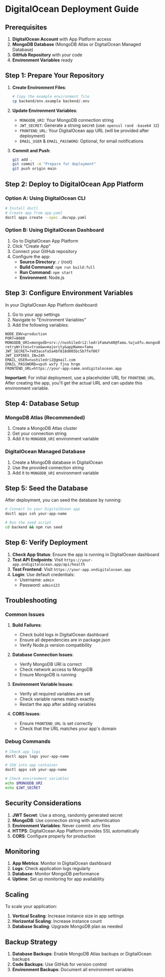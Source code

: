 # DigitalOcean Deployment Guide

## Prerequisites

1. **DigitalOcean Account** with App Platform access
2. **MongoDB Database** (MongoDB Atlas or DigitalOcean Managed Database)
3. **GitHub Repository** with your code
4. **Environment Variables** ready

## Step 1: Prepare Your Repository

1. **Create Environment Files**:
   ```bash
   # Copy the example environment file
   cp backend/env.example backend/.env
   ```

2. **Update Environment Variables**:
   - `MONGODB_URI`: Your MongoDB connection string
   - `JWT_SECRET`: Generate a strong secret (use: `openssl rand -base64 32`)
   - `FRONTEND_URL`: Your DigitalOcean app URL (will be provided after deployment)
   - `EMAIL_USER` & `EMAIL_PASSWORD`: Optional, for email notifications

3. **Commit and Push**:
   ```bash
   git add .
   git commit -m "Prepare for deployment"
   git push origin main
   ```

## Step 2: Deploy to DigitalOcean App Platform

### Option A: Using DigitalOcean CLI
```bash
# Install doctl
# Create app from app.yaml
doctl apps create --spec .do/app.yaml
```

### Option B: Using DigitalOcean Dashboard
1. Go to DigitalOcean App Platform
2. Click "Create App"
3. Connect your GitHub repository
4. Configure the app:
   - **Source Directory**: `/` (root)
   - **Build Command**: `npm run build:full`
   - **Run Command**: `npm start`
   - **Environment**: Node.js

## Step 3: Configure Environment Variables

In your DigitalOcean App Platform dashboard:

1. Go to your app settings
2. Navigate to "Environment Variables"
3. Add the following variables:

```
NODE_ENV=production
PORT=8080
MONGODB_URI=mongodb+srv://nushiledri2:ledriFama%40@fama.twjudfu.mongodb.net/?retryWrites=true&w=majority&appName=fama
JWT_SECRET=7e03acefa5a4bf818d005bc5b7fef067
JWT_EXPIRES_IN=24h
EMAIL_USER=nushiledri2@gmail.com
EMAIL_PASSWORD=vpvh wxfy fjna hrqm
FRONTEND_URL=https://your-app-name.ondigitalocean.app
```

**Important**: For initial deployment, use a placeholder URL for `FRONTEND_URL`. After creating the app, you'll get the actual URL and can update this environment variable.

## Step 4: Database Setup

### MongoDB Atlas (Recommended)
1. Create a MongoDB Atlas cluster
2. Get your connection string
3. Add it to `MONGODB_URI` environment variable

### DigitalOcean Managed Database
1. Create a MongoDB database in DigitalOcean
2. Use the provided connection string
3. Add it to `MONGODB_URI` environment variable

## Step 5: Seed the Database

After deployment, you can seed the database by running:

```bash
# Connect to your DigitalOcean app
doctl apps ssh your-app-name

# Run the seed script
cd backend && npm run seed
```

## Step 6: Verify Deployment

1. **Check App Status**: Ensure the app is running in DigitalOcean dashboard
2. **Test API Endpoints**: Visit `https://your-app.ondigitalocean.app/api/health`
3. **Test Frontend**: Visit `https://your-app.ondigitalocean.app`
4. **Login**: Use default credentials:
   - Username: `admin`
   - Password: `admin123`

## Troubleshooting

### Common Issues

1. **Build Failures**:
   - Check build logs in DigitalOcean dashboard
   - Ensure all dependencies are in package.json
   - Verify Node.js version compatibility

2. **Database Connection Issues**:
   - Verify MongoDB URI is correct
   - Check network access to MongoDB
   - Ensure MongoDB is running

3. **Environment Variable Issues**:
   - Verify all required variables are set
   - Check variable names match exactly
   - Restart the app after adding variables

4. **CORS Issues**:
   - Ensure `FRONTEND_URL` is set correctly
   - Check that the URL matches your app's domain

### Debug Commands

```bash
# Check app logs
doctl apps logs your-app-name

# SSH into app container
doctl apps ssh your-app-name

# Check environment variables
echo $MONGODB_URI
echo $JWT_SECRET
```

## Security Considerations

1. **JWT Secret**: Use a strong, randomly generated secret
2. **MongoDB**: Use connection string with authentication
3. **Environment Variables**: Never commit .env files
4. **HTTPS**: DigitalOcean App Platform provides SSL automatically
5. **CORS**: Configure properly for production

## Monitoring

1. **App Metrics**: Monitor in DigitalOcean dashboard
2. **Logs**: Check application logs regularly
3. **Database**: Monitor MongoDB performance
4. **Uptime**: Set up monitoring for app availability

## Scaling

To scale your application:

1. **Vertical Scaling**: Increase instance size in app settings
2. **Horizontal Scaling**: Increase instance count
3. **Database Scaling**: Upgrade MongoDB plan as needed

## Backup Strategy

1. **Database Backups**: Enable MongoDB Atlas backups or DigitalOcean backups
2. **Code Backups**: Use GitHub for version control
3. **Environment Backups**: Document all environment variables 